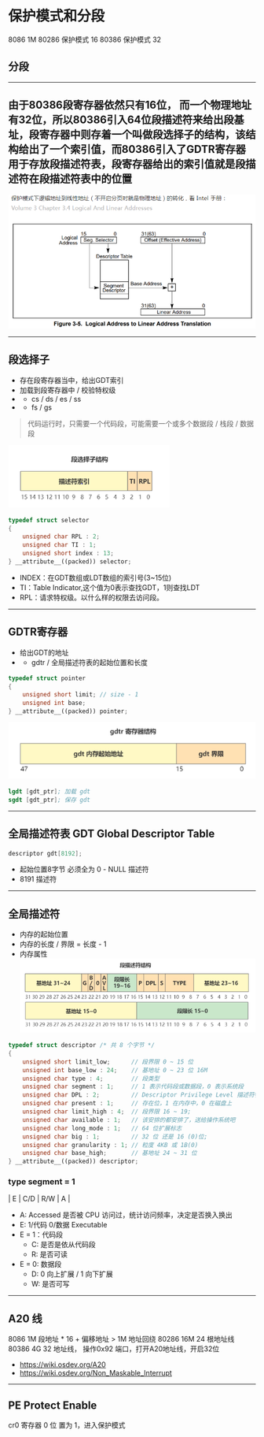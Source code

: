 # 保护模式和分段

8086 1M
80286 保护模式 16
80386 保护模式 32

## 分段
---
由于80386段寄存器依然只有16位， 而一个物理地址有32位，所以80386引入64位段描述符来给出段基址，段寄存器中则存着一个叫做段选择子的结构，该结构给出了一个索引值，而80386引入了GDTR寄存器用于存放段描述符表，段寄存器给出的索引值就是段描述符在段描述符表中的位置
---
![保护模式下的物理地址](/docs/images/protected_mode.PNG)

---
## 段选择子
- 存在段寄存器当中，给出GDT索引
- 加载到段寄存器中 / 校验特权级
- - cs / ds / es / ss
- - fs / gs
> 代码运行时，只需要一个代码段，可能需要一个或多个数据段 / 栈段 / 数据段


![段选择子](/docs/images/Segment%20selector.jpg)
```cpp
typedef struct selector
{
    unsigned char RPL : 2;
    unsigned char TI : 1;
    unsigned short index : 13;
} __attribute__((packed)) selector;
```
- INDEX：在GDT数组或LDT数组的索引号(3~15位)
- TI：Table Indicator,这个值为0表示查找GDT，1则查找LDT
- RPL：请求特权级。以什么样的权限去访问段。

---
## GDTR寄存器
- 给出GDT的地址
- - gdtr / 全局描述符表的起始位置和长度
```cpp
typedef struct pointer
{
    unsigned short limit; // size - 1
    unsigned int base;
} __attribute__((packed)) pointer;
```
![GDTR](/docs/images/GDTR.PNG)
```s
lgdt [gdt_ptr]; 加载 gdt
sgdt [gdt_ptr]; 保存 gdt

```
---
## 全局描述符表 GDT Global Descriptor Table

```cpp
descriptor gdt[8192];
```

- 起始位置8字节 必须全为 0 - NULL 描述符
- 8191 描述符

---
## 全局描述符

- 内存的起始位置
- 内存的长度 / 界限 = 长度 - 1
- 内存属性
![全局描述符](/docs/images/Seg_descriptor.PNG)

```cpp
typedef struct descriptor /* 共 8 个字节 */
{
    unsigned short limit_low;      // 段界限 0 ~ 15 位
    unsigned int base_low : 24;    // 基地址 0 ~ 23 位 16M
    unsigned char type : 4;        // 段类型
    unsigned char segment : 1;     // 1 表示代码段或数据段，0 表示系统段
    unsigned char DPL : 2;         // Descriptor Privilege Level 描述符特权等级 0 ~ 3
    unsigned char present : 1;     // 存在位，1 在内存中，0 在磁盘上
    unsigned char limit_high : 4;  // 段界限 16 ~ 19;
    unsigned char available : 1;   // 该安排的都安排了，送给操作系统吧
    unsigned char long_mode : 1;   // 64 位扩展标志
    unsigned char big : 1;         // 32 位 还是 16 (0)位;
    unsigned char granularity : 1; // 粒度 4KB 或 1B(0)
    unsigned char base_high;       // 基地址 24 ~ 31 位
} __attribute__((packed)) descriptor;
```

### type segment = 1

| E | C/D | R/W | A |

- A: Accessed 是否被 CPU 访问过，统计访问频率，决定是否换入换出
- E: 1/代码 0/数据 Executable
- E = 1：代码段
    - C: 是否是依从代码段
    - R: 是否可读
- E = 0: 数据段
    - D: 0 向上扩展 / 1 向下扩展
    - W: 是否可写
---
## A20 线

8086 1M 段地址 * 16 + 偏移地址 > 1M 地址回绕
80286 16M 24 根地址线
80386 4G 32 地址线，
操作0x92 端口，打开A20地址线，开启32位

- <https://wiki.osdev.org/A20>
- <https://wiki.osdev.org/Non_Maskable_Interrupt>
---
## PE Protect Enable

cr0 寄存器 0 位 置为 1，进入保护模式
